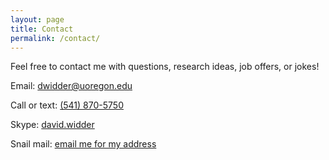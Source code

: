```yaml
---
layout: page
title: Contact
permalink: /contact/
---
```


Feel free to contact me with questions, research ideas, job offers, or jokes!

Email: [dwidder@uoregon.edu](mailto:dwidder@uoregon.edu)

Call or text: [(541) 870-5750](tel:541-870-5750)

Skype: <a href="skype:david.widder?add">david.widder</a>

Snail mail: [email me for my address](mailto:dwidder@uoregon.edu)
